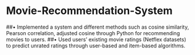 # Movie-Recommendation-System

##• Implemented a system and different methods such as cosine similarity, Pearson correlation, adjusted
cosine through Python for recommending movies to users.
##• Used users’ existing movie ratings (Netflex datasets) to predict unrated ratings through user-based and
item-based algorithms.
